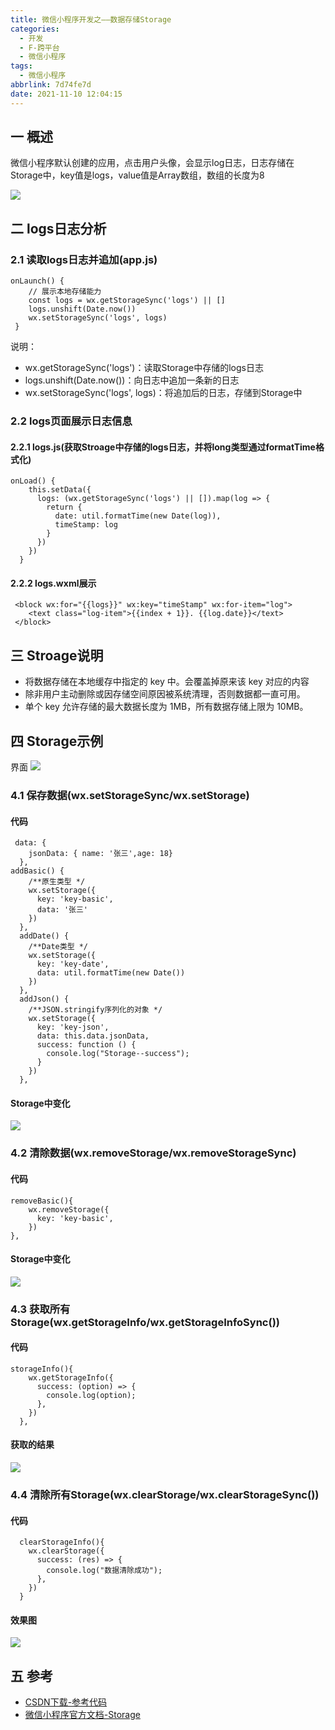 ```yaml
---
title: 微信小程序开发之——数据存储Storage
categories:
  - 开发
  - F-跨平台
  - 微信小程序
tags:
  - 微信小程序
abbrlink: 7d74fe7d
date: 2021-11-10 12:04:15
---
```

## 一 概述

微信小程序默认创建的应用，点击用户头像，会显示log日志，日志存储在Storage中，key值是logs，value值是Array数组，数组的长度为8

![][1]

<!--more-->

## 二 logs日志分析

### 2.1 读取logs日志并追加(app.js)

```
onLaunch() {
    // 展示本地存储能力
    const logs = wx.getStorageSync('logs') || []
    logs.unshift(Date.now())
    wx.setStorageSync('logs', logs)
 }   
```

说明：

* wx.getStorageSync('logs')：读取Storage中存储的logs日志
* logs.unshift(Date.now())：向日志中追加一条新的日志
* wx.setStorageSync('logs', logs)：将追加后的日志，存储到Storage中

### 2.2 logs页面展示日志信息

#### 2.2.1 logs.js(获取Stroage中存储的logs日志，并将long类型通过formatTime格式化)

```
onLoad() {
    this.setData({
      logs: (wx.getStorageSync('logs') || []).map(log => {
        return {
          date: util.formatTime(new Date(log)),
          timeStamp: log
        }
      })
    })
  }
```

#### 2.2.2 logs.wxml展示

```
 <block wx:for="{{logs}}" wx:key="timeStamp" wx:for-item="log">
    <text class="log-item">{{index + 1}}. {{log.date}}</text>
 </block>
```

## 三 Stroage说明

* 将数据存储在本地缓存中指定的 key 中。会覆盖掉原来该 key 对应的内容
* 除非用户主动删除或因存储空间原因被系统清理，否则数据都一直可用。
* 单个 key 允许存储的最大数据长度为 1MB，所有数据存储上限为 10MB。

## 四 Storage示例
界面
![][2]

### 4.1 保存数据(wx.setStorageSync/wx.setStorage)

#### 代码

```
 data: {
    jsonData: { name: '张三',age: 18}
  },
addBasic() {
    /**原生类型 */
    wx.setStorage({
      key: 'key-basic',
      data: '张三'
    })
  },
  addDate() {
    /**Date类型 */
    wx.setStorage({
      key: 'key-date',
      data: util.formatTime(new Date())
    })
  },
  addJson() {
    /**JSON.stringify序列化的对象 */
    wx.setStorage({
      key: 'key-json',
      data: this.data.jsonData,
      success: function () {
        console.log("Storage--success");
      }
    })
  },  
```

#### Storage中变化
![][3]

### 4.2 清除数据(wx.removeStorage/wx.removeStorageSync)

#### 代码

```
removeBasic(){
    wx.removeStorage({
      key: 'key-basic',
    })
},
```

#### Storage中变化

![][4]

### 4.3 获取所有Storage(wx.getStorageInfo/wx.getStorageInfoSync())

#### 代码

```
storageInfo(){
    wx.getStorageInfo({
      success: (option) => {
        console.log(option);
      },
    })
  },
```

#### 获取的结果
![][5]

### 4.4 清除所有Storage(wx.clearStorage/wx.clearStorageSync())

#### 代码

```
  clearStorageInfo(){
    wx.clearStorage({
      success: (res) => {
        console.log("数据清除成功");
      },
    })
  }
```

#### 效果图
![][6]

## 五 参考

* [CSDN下载-参考代码](https://download.csdn.net/download/Calvin_zhou/39535305)
* [微信小程序官方文档-Storage](https://developers.weixin.qq.com/miniprogram/dev/api/storage/wx.setStorageSync.html)






[1]:https://raw.githubusercontent.com/PGzxc/CDN/master/blog-wechat/wechat-storange-log-preview.png
[2]:https://raw.githubusercontent.com/PGzxc/CDN/master/blog-wechat/wechat-storage-operate-preview.png
[3]:https://raw.githubusercontent.com/PGzxc/CDN/master/blog-wechat/wechat-storage-add-preview.gif
[4]:https://raw.githubusercontent.com/PGzxc/CDN/master/blog-wechat/wechat-storage-remove-preview.gif
[5]:https://raw.githubusercontent.com/PGzxc/CDN/master/blog-wechat/wechat-storage-getStroageinfo.png
[6]:https://raw.githubusercontent.com/PGzxc/CDN/master/blog-wechat/wechat-storage-clearInfo-preview.gif